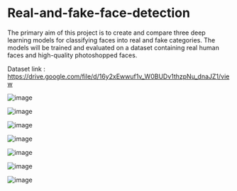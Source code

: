# Real-and-fake-face-detection
The primary aim of this project is to create and compare three deep learning models for  classifying faces into real and fake categories. The models will be trained and evaluated on a  dataset containing real human faces and high-quality photoshopped faces.

Dataset link : https://drive.google.com/file/d/16y2xEwwuf1v_W0BUDv1thzpNu_dnaJZ1/view

![image](https://github.com/user-attachments/assets/b42c63ba-16e2-4afa-bb5a-90fa4c63f876)

![image](https://github.com/user-attachments/assets/77ada058-fa22-4ed0-875c-6dfdcdd233e6)

![image](https://github.com/user-attachments/assets/dac9ef85-675b-4ab4-a58d-c9d9175cd570)


![image](https://github.com/user-attachments/assets/17131771-dee3-4f64-9cbc-37438140e3f1)


![image](https://github.com/user-attachments/assets/c9c6b309-5e75-4fcc-9ee7-6768a1987a28)

![image](https://github.com/user-attachments/assets/c97ef583-ed2e-4007-9ce8-80b86164f9f3)

![image](https://github.com/user-attachments/assets/c1b50aab-50b0-4285-ba95-c521a786c58f)

